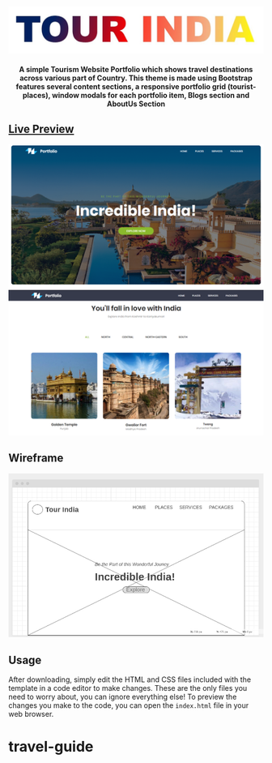 <div align="center">
	<a href="https://mrjatinchauhan.github.io/tourindia/"><img src="./pictures/tour-india.jpg"></a>
	<h4>A simple Tourism Website Portfolio which shows travel destinations across various part of Country. This theme is made using Bootstrap features several content sections, a responsive portfolio grid (tourist-places), window modals for each portfolio item, Blogs section and AboutUs Section</h4>
</div>

## [Live Preview](https://mrjatinchauhan.github.io/tourindia/)
[![Tour India Preview](./pictures/welcoming-page.png)](https://mrjatinchauhan.github.io/tourindia/)
[![Glimpse Preview](./pictures/parts-glimpse.png)](https://mrjatinchauhan.github.io/tourindia/)

## Wireframe
![Tour India Wireframe](./pictures/wireframe-pc.png)

## Usage
After downloading, simply edit the HTML and CSS files included with the template in a code editor to make changes. These are the only files you need to worry about, you can ignore everything else! To preview the changes you make to the code, you can open the `index.html` file in your web browser.
# travel-guide
